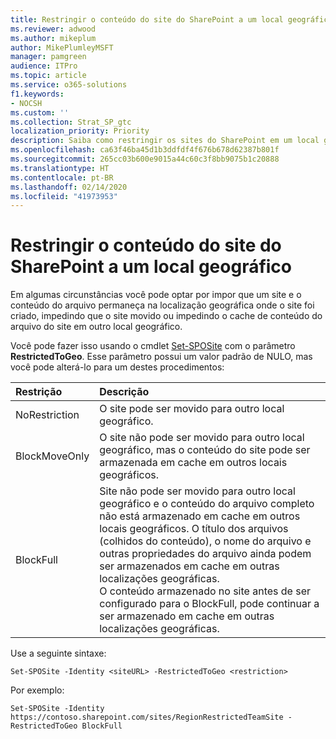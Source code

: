 ```yaml
---
title: Restringir o conteúdo do site do SharePoint a um local geográfico
ms.reviewer: adwood
ms.author: mikeplum
author: MikePlumleyMSFT
manager: pamgreen
audience: ITPro
ms.topic: article
ms.service: o365-solutions
f1.keywords:
- NOCSH
ms.custom: ''
ms.collection: Strat_SP_gtc
localization_priority: Priority
description: Saiba como restringir os sites do SharePoint em um local geográfico especificado em um ambiente de multigeográfico.
ms.openlocfilehash: ca63f46ba45d1b3ddfdf4f676b678d62387b801f
ms.sourcegitcommit: 265cc03b600e9015a44c60c3f8bb9075b1c20888
ms.translationtype: HT
ms.contentlocale: pt-BR
ms.lasthandoff: 02/14/2020
ms.locfileid: "41973953"
---
```

# <a name="restrict-sharepoint-site-content-to-a-geo-location"></a>Restringir o conteúdo do site do SharePoint a um local geográfico

Em algumas circunstâncias você pode optar por impor que um site e o conteúdo do arquivo permaneça na localização geográfica onde o site foi criado, impedindo que o site movido ou impedindo o cache de conteúdo do arquivo do site em outro local geográfico.

Você pode fazer isso usando o cmdlet [Set-SPOSite](https://docs.microsoft.com/powershell/module/sharepoint-online/set-sposite) com o parâmetro **RestrictedToGeo**. Esse parâmetro possui um valor padrão de NULO, mas você pode alterá-lo para um destes procedimentos:

|Restrição|Descrição|
|:----------|:----------|
|NoRestriction|O site pode ser movido para outro local geográfico.|
|BlockMoveOnly|O site não pode ser movido para outro local geográfico, mas o conteúdo do site pode ser armazenada em cache em outros locais geográficos.|
|BlockFull|Site não pode ser movido para outro local geográfico e o conteúdo do arquivo completo não está armazenado em cache em outros locais geográficos. O título dos arquivos (colhidos do conteúdo), o nome do arquivo e outras propriedades do arquivo ainda podem ser armazenados em cache em outras localizações geográficas.<br>O conteúdo armazenado no site antes de ser configurado para o BlockFull, pode continuar a ser armazenado em cache em outras localizações geográficas.|

Use a seguinte sintaxe:

`Set-SPOSite -Identity <siteURL> -RestrictedToGeo <restriction>`

Por exemplo:

`Set-SPOSite -Identity https://contoso.sharepoint.com/sites/RegionRestrictedTeamSite -RestrictedToGeo BlockFull`
